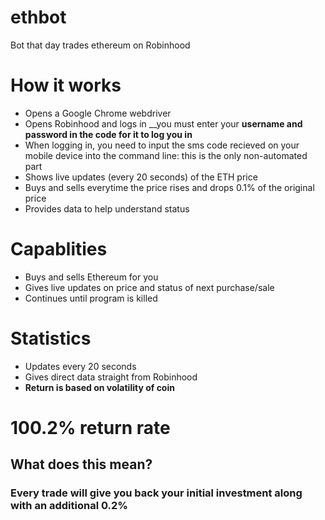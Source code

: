 # ethbot
Bot that day trades ethereum on Robinhood

# How it works
* Opens a Google Chrome webdriver
* Opens Robinhood and logs in __you must enter your **username and password in the code for it to log you in**
* When logging in, you need to input the sms code recieved on your mobile device into the command line: this is the only non-automated part
* Shows live updates (every 20 seconds) of the ETH price
* Buys and sells everytime the price rises and drops 0.1% of the original price
* Provides data to help understand status

# Capablities
* Buys and sells Ethereum for you
* Gives live updates on price and status of next purchase/sale
* Continues until program is killed


# Statistics
* Updates every 20 seconds
* Gives direct data straight from Robinhood
* **__Return is based on volatility of coin__**

# 100.2% return rate
## What does this mean?
### Every trade will give you back your initial investment along with an additional 0.2%
